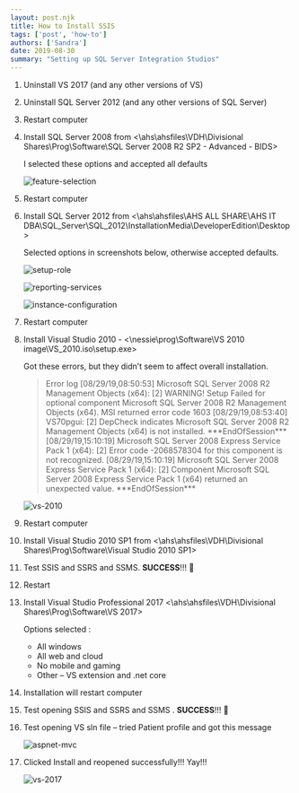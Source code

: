 ```yaml
---
layout: post.njk
title: How to Install SSIS
tags: ['post', 'how-to']
authors: ['Sandra']
date: 2019-08-30
summary: "Setting up SQL Server Integration Studios"
---
```


1. Uninstall VS 2017 (and any other versions of VS)
2. Uninstall SQL Server 2012 (and any other versions of SQL Server)
3. Restart computer
4. Install SQL Server 2008 from <\\ahs\ahsfiles\VDH\Divisional Shares\Prog\Software\SQL Server 2008 R2 SP2 - Advanced - BIDS>

     I selected these options and accepted all defaults

     ![feature-selection](/assets/images/install-ssis-feature-selection.png)

5. Restart computer
6. Install SQL Server 2012 from <\\ahs\ahsfiles\AHS ALL SHARE\AHS IT DBA\SQL_Server\SQL_2012\InstallationMedia\DeveloperEdition\Desktop\>
    
    Selected options in screenshots below, otherwise accepted defaults.

    ![setup-role](/assets/images/install-ssis-setup-role.png)

    ![reporting-services](/assets/images/install-ssis-reporting-services.png)

    ![instance-configuration](/assets/images/install-ssis-instance-configuration.png)


 
7. Restart computer
8. Install Visual Studio 2010 - <\\nessie\prog\Software\VS 2010 image\VS_2010.iso\setup.exe>
   
   Got these errors, but they didn’t seem to affect overall installation.


   > Error log [08/29/19,08:50:53] Microsoft SQL Server 2008 R2 Management Objects (x64): [2] WARNING! Setup Failed for optional component Microsoft SQL Server 2008 R2 Management Objects (x64). MSI returned error code 1603
   > [08/29/19,08:53:40] VS70pgui: [2] DepCheck indicates Microsoft SQL Server 2008 R2 Management Objects (x64) is not installed.
   > \*\*\*EndOfSession\*\*\*[08/29/19,15:10:19] Microsoft SQL Server 2008 Express Service Pack 1 (x64): [2] Error code -2068578304 for this component is not recognized.
   > [08/29/19,15:10:19] Microsoft SQL Server 2008 Express Service Pack 1 (x64): [2] Component Microsoft SQL Server 2008 Express Service Pack 1 (x64) returned an unexpected value.
   > \*\*\*EndOfSession\*\*\*
 
    ![vs-2010](/assets/images/install-ssis-vs-2010.png)

9. Restart computer
10.	Install Visual Studio 2010 SP1 from <\\ahs\ahsfiles\VDH\Divisional Shares\Prog\Software\Visual Studio 2010 SP1>
11.	Test SSIS and SSRS and SSMS. **SUCCESS**!!! 🎉
12.	Restart
13.	Install Visual Studio Professional 2017 <\\ahs\ahsfiles\VDH\Divisional Shares\Prog\Software\VS 2017>

    Options selected :

    * All windows
    * All web and cloud
    * No mobile and gaming
    * Other – VS extension and .net core

14.	Installation will restart computer
15.	Test opening SSIS and SSRS and SSMS . **SUCCESS**!!! 🎉
16.	Test opening VS sln file – tried Patient profile and got this message
 
    ![aspnet-mvc](/assets/images/install-ssis-aspnet-mvc.png)


17. Clicked Install and reopened successfully!!! Yay!!!
 
    ![vs-2017](/assets/images/install-ssis-vs-2017.png)
